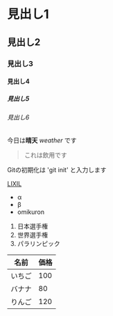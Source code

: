 # 見出し1
## 見出し2
### 見出し3
#### 見出し4
##### 見出し5
###### 見出し6

今日は**晴天** *weather* です

>これは飲用です

Gitの初期化は 'git init' と入力します

[LIXIL](https://www.lixil.com)

- α
- β
- omikuron

1. 日本選手権
2. 世界選手権
3. パラリンピック

名前 | 価格
----- | -----
いちご | 100
バナナ | 80
りんご | 120 
